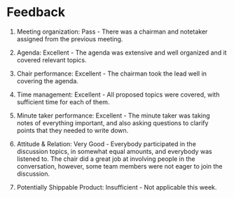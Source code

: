 # Feedback

1) Meeting organization: Pass - There was a chairman and notetaker assigned from the previous meeting.

2) Agenda: Excellent - The agenda was extensive and well organized and it covered relevant topics.

3) Chair performance: Excellent - The chairman took the lead well in covering the agenda. 

4) Time management: Excellent - All proposed topics were covered, with sufficient time for each of them.

5) Minute taker performance: Excellent - The minute taker was taking notes of everything important, and also asking questions to clarify points that they needed to write down.

6) Attitude & Relation: Very Good - Everybody participated in the discussion topics, in somewhat equal amounts, and everybody was listened to. The chair did a great job at involving people in the conversation, however, some team members were not eager to join the discussion. 

7) Potentially Shippable Product: Insufficient - Not applicable this week.  
